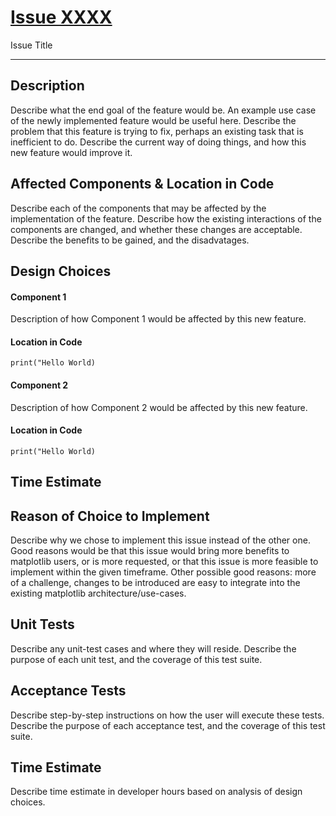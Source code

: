 # [Issue XXXX](https://github.com/matplotlib/matplotlib/issues/XXXX) #

Issue Title

----------------------------------------------------

## Description

Describe what the end goal of the feature would be. An example use case of the newly implemented feature would be useful here. Describe the problem that this feature is trying to fix, perhaps an existing task that is inefficient to do. Describe the current way of doing things, and how this new feature would improve it.

## Affected Components & Location in Code

Describe each of the components that may be affected by the implementation of the feature. Describe how the existing interactions of the components are changed, and whether these changes are acceptable. Describe the benefits to be gained, and the disadvatages.

## Design Choices

#### Component 1 ####

Description of how Component 1 would be affected by this new feature.

#### Location in Code ####

```
print("Hello World)
```

#### Component 2 ####

Description of how Component 2 would be affected by this new feature.

#### Location in Code ####

```
print("Hello World)
```

## Time Estimate

## Reason of Choice to Implement

Describe why we chose to implement this issue instead of the other one. Good reasons would be that this issue would bring more benefits to matplotlib users, or is more requested, or that this issue is more feasible to implement within the given timeframe. Other possible good reasons: more of a challenge, changes to be introduced are easy to integrate into the existing matplotlib architecture/use-cases.

## Unit Tests

Describe any unit-test cases and where they will reside. Describe the purpose of each unit test, and the coverage of this test suite.

## Acceptance Tests

Describe step-by-step instructions on how the user will execute these tests. Describe the purpose of each acceptance test, and the coverage of this test suite.

## Time Estimate

Describe time estimate in developer hours based on analysis of design choices.
